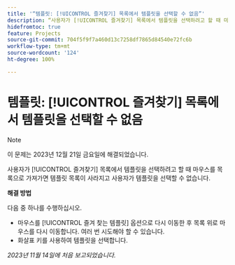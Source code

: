 ```yaml
---
title: '“템플릿: [!UICONTROL 즐겨찾기] 목록에서 템플릿을 선택할 수 없음”'
description: “사용자가 [!UICONTROL 즐겨찾기] 목록에서 템플릿을 선택하려고 할 때 마우스를 목록으로 가져가면 템플릿 목록이 사라지고 사용자가 템플릿을 선택할 수 없습니다.”
hidefromtoc: true
feature: Projects
source-git-commit: 704f5f9f7a460d13c7258df7865d84540e72fc6b
workflow-type: tm+mt
source-wordcount: '124'
ht-degree: 100%

---
```



# 템플릿: [!UICONTROL 즐겨찾기] 목록에서 템플릿을 선택할 수 없음

>[!NOTE]
>
>이 문제는 2023년 12월 21일 금요일에 해결되었습니다.

사용자가 [!UICONTROL 즐겨찾기] 목록에서 템플릿을 선택하려고 할 때 마우스를 목록으로 가져가면 템플릿 목록이 사라지고 사용자가 템플릿을 선택할 수 없습니다.

**해결 방법**

다음 중 하나를 수행하십시오.

* 마우스를 [!UICONTROL 즐겨 찾는 템플릿] 옵션으로 다시 이동한 후 목록 위로 마우스를 다시 이동합니다. 여러 번 시도해야 할 수 있습니다.
* 화살표 키를 사용하여 템플릿을 선택합니다.

_2023년 11월 14일에 처음 보고되었습니다._
